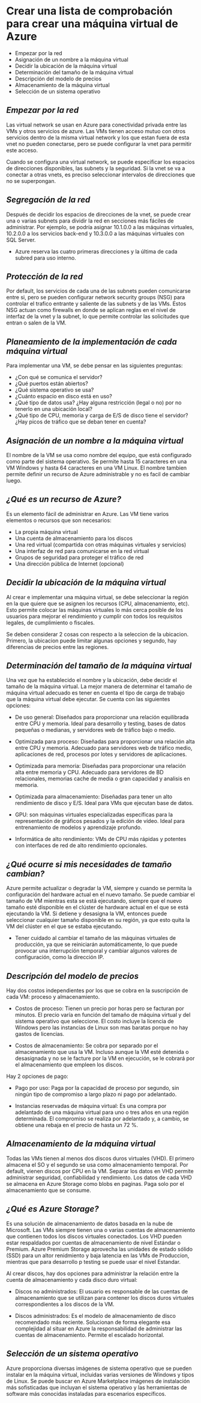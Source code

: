 # Crear una lista de comprobación para crear una máquina virtual de Azure

- Empezar por la red
- Asignación de un nombre a la máquina virtual
- Decidir la ubicación de la máquina virtual
- Determinación del tamaño de la máquina virtual
- Descripción del modelo de precios
- Almacenamiento de la máquina virtual
- Selección de un sistema operativo

## _Empezar por la red_
Las virtual network se usan en Azure para conectividad privada entre las VMs y otros servicios de azure. Las VMs tienen acceso mutuo con otros servicios dentro de la misma virtual network y los que estan fuera de esta vnet no pueden conectarse, pero se puede configurar la vnet para permitir este acceso.

Cuando se configura una virtual network, se puede especificar los espacios de direcciones disponibles, las subnets y la seguridad. Si la vnet se va a conectar a otras vnets, es preciso seleccionar intervalos de direcciones que no se superpongan.

## _Segregación de la red_
Después de decidir los espacios de direcciones de la vnet, se puede crear una o varias subnets para dividir la red en secciones más fáciles de administrar. Por ejemplo, se podría asignar 10.1.0.0 a las máquinas virtuales, 10.2.0.0 a los servicios back-end y 10.3.0.0 a las máquinas virtuales con SQL Server.
* Azure reserva las cuatro primeras direcciones y la última de cada subred para uso interno.

## _Protección de la red_
Por default, los servicios de cada una de las subnets pueden comunicarse entre si, pero se pueden configurar network security groups (NSG) para controlar el trafico entrante y saliente de las subnets y de las VMs. Estos NSG actuan como firewalls en donde se aplican reglas en el nivel de interfaz de la vnet y la subnet, lo que permite controlar las solicitudes que entran o salen de la VM.

## _Planeamiento de la implementación de cada máquina virtual_
Para implementar una VM, se debe pensar en las siguientes preguntas:
- ¿Con qué se comunica el servidor?
- ¿Qué puertos están abiertos?
- ¿Qué sistema operativo se usa?
- ¿Cuánto espacio en disco está en uso?
- ¿Qué tipo de datos usa? ¿Hay alguna restricción (legal o no) por no tenerlo en una ubicación local?
- ¿Qué tipo de CPU, memoria y carga de E/S de disco tiene el servidor? ¿Hay picos de tráfico que se deban tener en cuenta?

## _Asignación de un nombre a la máquina virtual_
El nombre de la VM se usa como nombre del equipo, que está configurado como parte del sistema operativo. Se permite hasta 15 caracteres en una VM Windows y hasta 64 caracteres en una VM Linux. El nombre tambien permite definir un recurso de Azure administrable y no es facil de cambiar luego.

## _¿Qué es un recurso de Azure?_
Es un elemento fácil de administrar en Azure. Las VM tiene varios elementos o recursos que son necesarios:
- La propia máquina virtual
- Una cuenta de almacenamiento para los discos
- Una red virtual (compartida con otras máquinas virtuales y servicios)
- Una interfaz de red para comunicarse en la red virtual
- Grupos de seguridad para proteger el tráfico de red
- Una dirección pública de Internet (opcional)

## _Decidir la ubicación de la máquina virtual_
Al crear e implementar una máquina virtual, se debe seleccionar la región en la que quiere que se asignen los recursos (CPU, almacenamiento, etc). Esto permite colocar las máquinas virtuales lo más cerca posible de los usuarios para mejorar el rendimiento y cumplir con todos los requisitos legales, de cumplimiento o fiscales.

Se deben considerar 2 cosas con respecto a la seleccion de la ubicacion. Primero, la ubicacion puede limitar algunas opciones y segundo, hay diferencias de precios entre las regiones.

## _Determinación del tamaño de la máquina virtual_
Una vez que ha establecido el nombre y la ubicación, debe decidir el tamaño de la máquina virtual. La mejor manera de determinar el tamaño de máquina virtual adecuado es tener en cuenta el tipo de carga de trabajo que la máquina virtual debe ejecutar. Se cuenta con las siguientes opciones:

- De uso general: 
Diseñados para proporcionar una relación equilibrada entre CPU y memoria. Ideal para desarrollo y testing, bases de datos pequeñas o medianas, y servidores web de tráfico bajo o medio.

- Optimizada para proceso:
Diseñadas para proporcionar una relación alta entre CPU y memoria. Adecuado para servidores web de tráfico medio, aplicaciones de red, procesos por lotes y servidores de aplicaciones.

- Optimizada para memoria:
Diseñadas para proporcionar una relación alta entre memoria y CPU. Adecuado para servidores de BD relacionales, memorias cache de media o gran capacidad y analisis en memoria.

- Optimizada para almacenamiento:
Diseñadas para tener un alto rendimiento de disco y E/S. Ideal para VMs que ejecutan base de datos.

- GPU:
son máquinas virtuales especializadas específicas para la representación de gráficos pesados y la edición de vídeo. Ideal para entrenamiento de modelos y aprendizaje profundo.

- Informática de alto rendimiento:
VMs de CPU más rápidas y potentes con interfaces de red de alto rendimiento opcionales.

## _¿Qué ocurre si mis necesidades de tamaño cambian?_
Azure permite actualizar o degradar la VM, siempre y cuando se permita la configuración del hardware actual en el nuevo tamaño. Se puede cambiar el tamaño de VM mientras esta se está ejecutando, siempre que el nuevo tamaño esté disponible en el clúster de hardware actual en el que se está ejecutando la VM. Si detiene y desasigna la VM, entonces puede seleccionar cualquier tamaño disponible en su región, ya que esto quita la VM del clúster en el que se estaba ejecutando. 
* Tener cuidado al cambiar el tamaño de las máquinas virtuales de producción, ya que se reiniciarán automáticamente, lo que puede provocar una interrupción temporal y cambiar algunos valores de configuración, como la dirección IP.

## _Descripción del modelo de precios_
Hay dos costos independientes por los que se cobra en la suscripción de cada VM: proceso y almacenamiento.

- Costos de proceso:
Tienen un precio por horas pero se facturan por minutos. El precio varía en función del tamaño de máquina virtual y del sistema operativo que seleccione. El costo incluye la licencia de Windows pero las instancias de Linux son mas baratas porque no hay gastos de licencias.

- Costos de almacenamiento:
Se cobra por separado por el almacenamiento que usa la VM. Incluso aunque la VM esté detenida o desasignada y no se le facture por la VM en ejecución, se le cobrará por el almacenamiento que empleen los discos.

Hay 2 opciones de pago:
- Pago por uso: 
Paga por la capacidad de proceso por segundo, sin ningún tipo de compromiso a largo plazo ni pago por adelantado.

- Instancias reservadas de máquina virtual:
Es una compra por adelantado de una máquina virtual para uno o tres años en una región determinada. El compromiso se realiza por adelantado y, a cambio, se obtiene una rebaja en el precio de hasta un 72 %.

## _Almacenamiento de la máquina virtual_
Todas las VMs tienen al menos dos discos duros virtuales (VHD). El primero almacena el SO y el segundo se usa como almacenamiento temporal. Por default, vienen  discos por CPU en la VM. Separar los datos en VHD permite administrar seguridad, confiabilidad y rendimiento. Los datos de cada VHD se almacena en Azure Storage como blobs en paginas. Paga solo por el almacenamiento que se consume.

## _¿Qué es Azure Storage?_
Es una solución de almacenamiento de datos basada en la nube de Microsoft. Las VMs siempre tienen una o varias cuentas de almacenamiento que contienen todos los discos virtuales conectados. Los VHD pueden estar respaldados por cuentas de almacenamiento de nivel Estándar o Premium. Azure Premium Storage aprovecha las unidades de estado sólido (SSD) para un altor renidmiento y baja latencia en las VMs de Produccion, mientras que para desarrollo p testing se puede usar el nivel Estandar.

Al crear discos, hay dos opciones para administrar la relación entre la cuenta de almacenamiento y cada disco duro virtual:
- Discos no administrados:
El usuario es responsable de las cuentas de almacenamiento que se utilizan para contener los discos duros virtuales correspondientes a los discos de la VM.

- Discos administrados:
Es el modelo de almacenamiento de disco recomendado más reciente. Solucionan de forma elegante esa complejidad al situar en Azure la responsabilidad de administrar las cuentas de almacenamiento. Permite el escalado horizontal.

## _Selección de un sistema operativo_
Azure proporciona diversas imágenes de sistema operativo que se pueden instalar en la máquina virtual, incluidas varias versiones de Windows y tipos de Linux. Se puede buscar en Azure Marketplace imágenes de instalación más sofisticadas que incluyan el sistema operativo y las herramientas de software más conocidas instaladas para escenarios específicos.
